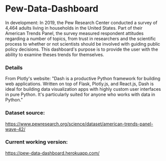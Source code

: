 # Pew-Data-Dashboard
In development: In 2019, the Pew Research Center conducted a survey of 4,464 adults living in households in the United States. Part of their American Trends Panel, the survey measured respondent attitudes regarding a number of topics, from trust in researchers and the scientific process to whether or not scientists should be involved with guiding public policy decisions. This dashboard's purpose is to provide the user with the ability to examine theses trends for themselves. 

### Details
From Plotly's website: "Dash is a productive Python framework for building web applications.
Written on top of Flask, Plotly.js, and React.js, Dash is ideal for building data visualization apps with highly custom user interfaces in pure Python. It's particularly suited for anyone who works with data in Python."

### Dataset source:
https://www.pewresearch.org/science/dataset/american-trends-panel-wave-42/

### Current working version:
https://pew-data-dashboard.herokuapp.com/
